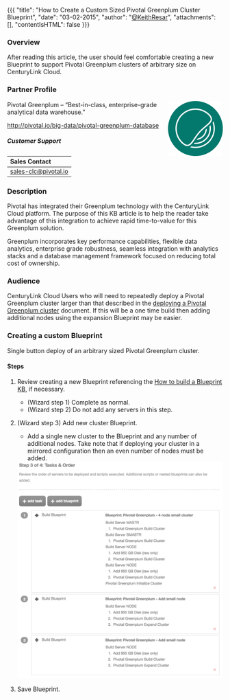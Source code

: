 {{{
  "title": "How to Create a Custom Sized Pivotal Greenplum Cluster Blueprint",
  "date": "03-02-2015",
  "author": "<a href='https://twitter.com/KeithResar'>@KeithResar</a>",
  "attachments": [],
  "contentIsHTML": false
}}}

### Overview
After reading this article, the user should feel comfortable creating a new Blueprint to support Pivotal Greenplum clusters of arbitrary size on CenturyLink Cloud.

### Partner Profile
<img src="../../images/pivotal_greenplum/pivotal_greenplum_logo.png" style="border:0;float:right;">

Pivotal Greenplum – “Best-in-class, enterprise-grade analytical data warehouse.”

http://pivotal.io/big-data/pivotal-greenplum-database

##### Customer Support
|Sales Contact |
|:- |
|sales-clc@pivotal.io |

### Description
Pivotal has integrated their Greenplum technology with the CenturyLink Cloud platform. The purpose of this KB article is to help the reader take advantage of this integration to achieve rapid time-to-value for this Greenplum solution.

Greenplum incorporates key performance capabilities, flexible data analytics, enterprise grade robustness, seamless integration with analytics stacks and a database management framework focused on reducing total cost of ownership.

### Audience
CenturyLink Cloud Users who will need to repeatedly deploy a Pivotal Greenplum cluster larger than that described in the [deploying a Pivotal Greenplum cluster](getting-started-with-pivotal-greenplum-blueprint.md) document. If this will be a one time build then adding additional nodes using the expansion Blueprint may be easier.


### Creating a custom Blueprint
Single button deploy of an arbitrary sized Pivotal Greenplum cluster.

#### Steps
1. Review creating a new Blueprint referencing the [How to build a Blueprint KB](../../Blueprints/how-to-build-a-blueprint.md), if necessary.
   * (Wizard step 1) Complete as normal.
   * (Wizard step 2) Do not add any servers in this step.

2. (Wizard step 3) Add new cluster Blueprint.
   * Add a single new cluster to the Blueprint and any number of additional nodes. Take note that if deploying your cluster in a mirrored configuration then an even number of nodes must be added.

   <img src="../../images/pivotal_greenplum/customize_blueprint.png" style="">

3. Save Blueprint.
